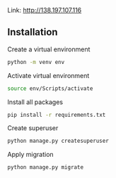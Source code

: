 Link: http://138.197.107.116

## Installation

Create a virtual environment
```bash
python -m venv env
```

Activate virtual environment
```bash
source env/Scripts/activate
```

Install all packages
```bash
pip install -r requirements.txt
```

Create superuser
```bash
python manage.py createsuperuser
```

Apply migration
```bash
python manage.py migrate
```




